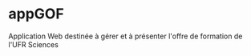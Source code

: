 appGOF
======

Application Web destinée à gérer et à présenter l'offre de formation de l'UFR Sciences